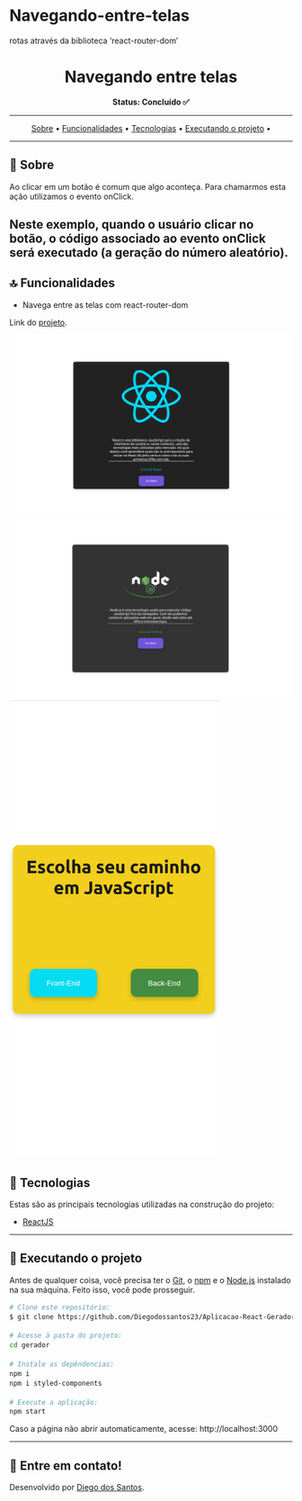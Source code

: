 # Navegando-entre-telas
 rotas através da biblioteca ‘react-router-dom’
 


<!-- banner -->
<h1 align="center">
  Navegando entre telas
</h1
---

<!-- status -->
<p align="center"><b>Status: Concluído ✅</b></p>



---

<!-- index -->
<div align="center">
  <a href="#-sobre">Sobre</a> •
  <a href="#-funcionalidades">Funcionalidades</a> •
  <a href="#-tecnologias">Tecnologias</a> •
  <a href="#-executando-o-projeto">Executando o projeto</a> •
</div>

---

## 📄 Sobre
Ao clicar em um botão é comum que algo aconteça. Para chamarmos esta ação utilizamos o evento onClick.

Neste exemplo, quando o usuário clicar no botão, o código associado ao evento onClick será executado (a geração do número aleatório).
---

## 🔝 Funcionalidades

- Navega entre as telas com react-router-dom

<p align="center">
  
  Link do [projeto](https://github.com/Diegodossantos23/Navegando-entre-telas.git).
  
  </p>

<!-- gifs -->
<p align="center">

  ![BACKGROUND](https://github.com/Diegodossantos23/Navegando-entre-telas/blob/main/assets/frontend.png?raw=true)
  ![BACKGROUND](https://github.com/Diegodossantos23/Navegando-entre-telas/blob/main/assets/backend.png?raw=true)
  ![BACKGROUND](https://github.com/Diegodossantos23/Navegando-entre-telas/blob/main/assets/home-responsivo.png?raw=true)
 
  
</p>

## 🔨 Tecnologias

Estas são as principais tecnologias utilizadas na construção do projeto:

- [ReactJS](https://reactjs.org/)

---

## 🚀 Executando o projeto

Antes de qualquer coisa, você precisa ter  o [Git](https://git-scm.com), o [npm](https://www.npmjs.com/) e o [Node.js](https://nodejs.org/en/) instalado na sua máquina. Feito isso, você pode prosseguir.

```bash
# Clone este repositório:
$ git clone https://github.com/Diegodossantos23/Aplicacao-React-Gerador-de-numero-aleatorio.git

# Acesse à pasta do projeto:
cd gerador

# Instale as depêndencias:
npm i
npm i styled-components

# Execute a aplicação:
npm start
```

Caso a página não abrir automaticamente, acesse: http://localhost:3000

---


## 🚀 Entre em contato!
Desenvolvido por [Diego dos Santos](https://www.linkedin.com/feed/).
